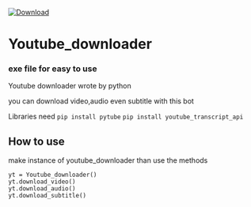 [![Download](https://img.shields.io/badge/Use%20now-youtube%20downlaoder-red)](https://www.youtube.com/)
# Youtube_downloader
### exe file for easy to use
Youtube downloader wrote by python

you can download video,audio even subtitle with this bot

Libraries need
`pip install pytube`
`pip install youtube_transcript_api`

## How to use
make instance of youtube_downloader than use the methods

```
yt = Youtube_downloader()
yt.download_video()
yt.download_audio()
yt.download_subtitle()
```
